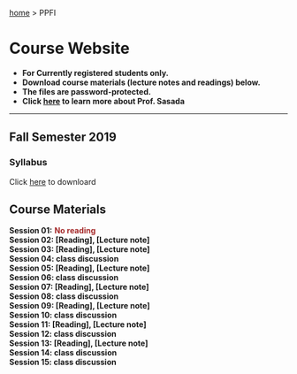 [home](https://hirosasada.github.io/) > PPFI  
# Course Website  
- **For Currently registered students only.**  
- **Download course materials (lecture notes and readings) below.**  
- **The files are password-protected.**  
- **Click [here](https://hirosasada.github.io/) to learn more about Prof. Sasada**  
__________________________________________________________  
  
## Fall Semester 2019  
### Syllabus  
  Click [here]( ) to downloard   
   
## Course Materials  
**Session 01:** **<font color="Brown">No reading</font>**    
**Session 02: [Reading], [Lecture note]**  
**Session 03: [Reading], [Lecture note]**  
**Session 04: class discussion**  
**Session 05: [Reading], [Lecture note]**  
**Session 06: class discussion**  
**Session 07: [Reading], [Lecture note]**  
**Session 08: class discussion**  
**Session 09: [Reading], [Lecture note]**  
**Session 10: class discussion**  
**Session 11: [Reading], [Lecture note]**  
**Session 12: class discussion**  
**Session 13: [Reading], [Lecture note]**  
**Session 14: class discussion**  
**Session 15: class discussion**    
